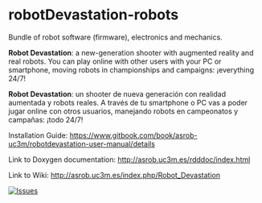 # robotDevastation-robots

Bundle of robot software (firmware), electronics and mechanics.

**Robot Devastation**: a new-generation shooter with augmented reality and real robots. You can play online with other users with your PC or smartphone, moving robots in championships and campaigns: ¡everything 24/7!

**Robot Devastation**: un shooter de nueva generación con realidad aumentada y robots reales. A través de tu smartphone o PC vas a poder jugar online con otros usuarios, manejando robots en campeonatos y campañas: ¡todo 24/7!

Installation Guide: https://www.gitbook.com/book/asrob-uc3m/robotdevastation-user-manual/details

Link to Doxygen documentation: http://asrob.uc3m.es/rdddoc/index.html

Link to Wiki: http://asrob.uc3m.es/index.php/Robot_Devastation

[![Issues](https://img.shields.io/github/issues/asrob-uc3m/robotDevastation.svg?label=Issues)](https://github.com/asrob-uc3m/robotDevastation/issues)

